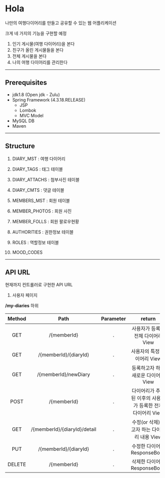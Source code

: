 # Hola
나만의 여행다이어리를 만들고 공유할 수 있는 웹 어플리케이션

크게 네 가지의 기능을 구현할 예정
1. 인기 게시물(여행 다이어리)을 본다
2. 친구가 올린 게시물들을 본다
3. 전체 게시물을 본다
4. 나의 여행 다이어리를 관리한다

-------------------------------

## Prerequisites

* jdk1.8 (Open jdk - Zulu)
* Spring Framework (4.3.18.RELEASE)
  - JSP
  - Lombok
  - MVC Model
* MySQL DB
* Maven

--------------------------------

## Structure

1. DIARY_MST : 여행 다이어리

2. DIARY_TAGS : 태그 테이블

3. DIARY_ATTACHS : 첨부사진 테이블

4. DIARY_CMTS : 댓글 테이블

5. MEMBERS_MST : 회원 테이블

6. MEMBER_PHOTOS : 회원 사진

7. MEMBER_FOLLS : 회원 팔로우현황

8. AUTHORITIES : 권한정보 테이블

9. ROLES : 역할정보 테이블

10. MOOD_CODES

--------------------------------

## API URL

현재까지 컨트롤러로 구현한 API URL

1. 사용자 페이지

**/my-diaries** 하위

| Method | Path | Parameter | return | Redirect | Path 예시 |
|:---:|:---:|:---:|:---:|:---:|:---:|
|GET|/{memberId}|.|사용자가 등록한 전체 다이어리 View|.|/my-diaries/1|
|GET|/{memberId}/{diaryId}|.|사용자의 특정 다이어리 View|.|/my-diaries/1/1|
|GET|/{memberId}/newDiary|.|등록하고자 하는 새로운 다이어리 View|/{memberId}|/my-diaries/1/newDiary|
|POST|/{memberId}|.|다이어리가 추가 된 이후의 사용자가 등록한 전체 다이어리 View|.|/my-diaries/1|
|GET|/{memberId}/{diaryId}/detail|.|수정(or 삭제)하고자 하는 다이어리 내용 View|/{memberId}|/my-diaries/1/1/detail|
|PUT|/{memberId}/{diaryId}|.|수정한 다이어리 ResponseBody|.|/my-diaries/1/1|
|DELETE|/{memberId}|.|삭제한 다이어리 ResponseBody|.|/my-diaries/1|



